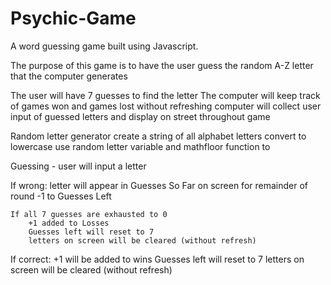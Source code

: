 # Psychic-Game
A word guessing game built using Javascript.




The purpose of this game is to have the user guess the random A-Z letter that the computer generates
<!-- (make sure to note LOWERCASE only) -->
The user will have 7 guesses to find the letter
The computer will keep track of games won and games lost without refreshing
computer will collect user input of guessed letters and display on street throughout game



Random letter generator
	create a string of all alphabet letters
	convert to lowercase
	use random letter variable and mathfloor function to 
	


Guessing - user will input a letter


If wrong:
		letter will appear in Guesses So Far on screen for remainder of round
		-1 to Guesses Left

	If all 7 guesses are exhausted to 0
		+1 added to Losses
		Guesses left will reset to 7
		letters on screen will be cleared (without refresh)
		
		
If correct:
		+1 will be added to wins
		Guesses left will reset to 7
		letters on screen will be cleared (without refresh)
		
